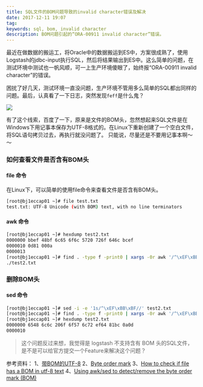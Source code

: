 ```yaml
---
title: SQL文件的BOM问题导致的invalid character错误及解决
date: 2017-12-11 19:07
tag: 
keywords: sql, bom, invalid character
description: BOM问题引起的“ORA-00911 invalid character”错误。
---
```


最近在做数据的搬运工，将Oracle中的数据搬运到ES中，方案很成熟了，使用Logstash的jdbc-input执行SQL，然后将结果输出到ES中。这么简单的问题，在测试环境中测试也一帆风顺，可一上生产环境傻眼了，始终报“ORA-00911 invalid character”的错误。

困扰了好几天，测试环境一直没问题，生产环境不管用多么简单的SQL都出同样的问题。最后，认真看了一下日志，突然发现```feff```是什么鬼？

![](/20171211-error-caused-by-bom/39469-20171211190608665-1739088994.png)

有了这个线索，百度了一下，原来是文件的BOM头，忽然想起来SQL文件是在Windows下用记事本保存为UTF-8格式的。在Linux下重新创建了一个空白文件，将SQL语句拷贝过去，再执行就没问题了。
只能说，尽量还是不要用记事本啊～～

### 如何查看文件是否含有BOM头

#### file 命令
在Linux下，可以简单的使用file命令来查看文件是否含有BOM头。
```bash
[root@bj1eccap01 ~]# file test.txt 
test.txt: UTF-8 Unicode (with BOM) text, with no line terminators
```

#### awk 命令
```bash
[root@bj1eccap01 ~]# hexdump test2.txt 
0000000 bbef 48bf 6c65 6f6c 5720 726f 646c bcef
0000010 0d81 000a                              
0000013
[root@bj1eccap01 ~]# find . -type f -print0 | xargs -0r awk '/^\xEF\xBB\xBF/ {print FILENAME} {nextfile}'
./test2.txt
```

### 删除BOM头

#### sed 命令
```bash
[root@bj1eccap01 ~]# sed -i -e '1s/^\xEF\xBB\xBF//' test2.txt 
[root@bj1eccap01 ~]# find . -type f -print0 | xargs -0r awk '/^\xEF\xBB\xBF/ {print FILENAME} {nextfile}'
[root@bj1eccap01 ~]# hexdump test2.txt 
0000000 6548 6c6c 206f 6f57 6c72 ef64 81bc 0a0d
0000010
```
> 这个问题反过来想，我觉得是 logstash 不支持含有 BOM 头的SQL文件，是不是可以给官方提交一个Feature来解决这个问题？

参考资料：
1、[带BOM的UTF-8](https://www.zhihu.com/question/20167122)
2、[Byte order mark](https://en.wikipedia.org/wiki/Byte_order_mark)
3、[How to check if file has a BOM in utf-8 text](https://unix.stackexchange.com/questions/170775/how-to-check-if-file-has-a-bom-in-utf-8-text)
4、[Using awk/sed to detect/remove the byte order mark (BOM)](http://muzso.hu/2011/11/08/using-awk-sed-to-detect-remove-the-byte-order-mark-bom)

